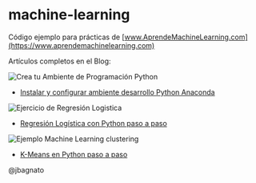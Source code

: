 # machine-learning
Código ejemplo para prácticas de [www.AprendeMachineLearning.com](https://www.aprendemachinelearning.com)

Artículos completos en el Blog:

![Crea tu Ambiente de Programación Python](https://i2.wp.com/www.aprendemachinelearning.com/wp-content/uploads/2018/03/Instalar-Python-Anaconda.png?w=560)

* [Instalar y configurar ambiente desarrollo Python Anaconda](http://www.aprendemachinelearning.com/instalar-ambiente-de-desarrollo-python-anaconda-para-aprendizaje-automatico/)

![Ejercicio de Regresión Logistica](https://i2.wp.com/www.aprendemachinelearning.com/wp-content/uploads/2017/11/regresionlogistica-machine-learning.png?w=560)

* [Regresión Logística con Python paso a paso](http://www.aprendemachinelearning.com/regresion-logistica-con-python-paso-a-paso/)

![Ejemplo Machine Learning clustering](https://i2.wp.com/www.aprendemachinelearning.com/wp-content/uploads/2018/03/k-means-algoritmo-aprende.png?w=560)

* [K-Means en Python paso a paso](http://www.aprendemachinelearning.com/k-means-en-python-paso-a-paso/)

@jbagnato
